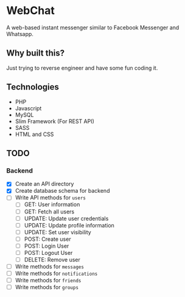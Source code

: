 # WebChat
A web-based instant messenger similar to Facebook Messenger and Whatsapp.

## Why built this?
Just trying to reverse engineer and have some fun coding it.

## Technologies
- PHP
- Javascript
- MySQL
- Slim Framework (For REST API)
- SASS
- HTML and CSS

## TODO

### Backend 

- [x] Create an API directory
- [x] Create database schema for backend
- [ ] Write API methods for `users`
    - [ ] GET: User information
    - [ ] GET: Fetch all users
    - [ ] UPDATE: Update user credentials
    - [ ] UPDATE: Update profile information
    - [ ] UPDATE: Set user visibility
    - [ ] POST: Create user
    - [ ] POST: Login User
    - [ ] POST: Logout User
    - [ ] DELETE: Remove user 
- [ ] Write methods for `messages`
- [ ] Write methods for `notifications`
- [ ] Write methods for `friends`
- [ ] Write methods for `groups`